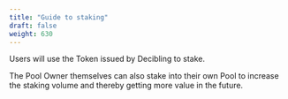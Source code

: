 ```yaml
---
title: "Guide to staking"
draft: false
weight: 630
---
```


Users will use the Token issued by Decibling to stake.

The Pool Owner themselves can also stake into their own Pool to increase the staking volume and thereby getting more value in the future.

